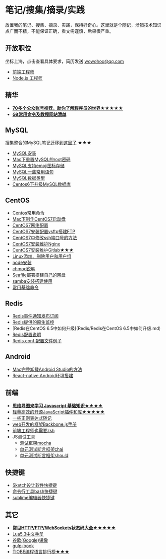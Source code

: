 # 笔记/搜集/摘录/实践

放置我的笔记、搜集、摘录、实践，保持好奇心。这里就是个随记，涉猎技术知识点广而不精，不能保证正确，看文需谨慎，后果很严重。

## 开放职位 

坐标上海，点击查看具体要求，简历发送 [wowohoo@qq.com](mailto:wowohoo@qq.com)

  - [前端工程师](Job-Descriptions/frontend-engineer.md#前端工程师)
  - [Node.js 工程师](Job-Descriptions/node-engineer.md#nodejs开发工程师)

## 精华

- **[70多个公众账号推荐，助你了解程序员的世界★★★★★](other/公众账号推荐.md)**
- **[Git常用命令及教程网站清单](other/Git%E5%B8%B8%E7%94%A8%E5%91%BD%E4%BB%A4%E6%B8%85%E5%8D%95.md)**

## MySQL

搜集整合的MySQL笔记迁移到[这里了](https://github.com/jaywcjlove/mysql-tutorial) ★★★

- [MySQL安装](https://github.com/jaywcjlove/mysql-tutorial)
- [Mac下重置MySQL的root密码](https://github.com/jaywcjlove/mysql-tutorial)
- [MySQL支持emoji图标存储](https://github.com/jaywcjlove/mysql-tutorial)
- [MySQL一些常用语句](https://github.com/jaywcjlove/mysql-tutorial)
- [MySQL数据类型](https://github.com/jaywcjlove/mysql-tutorial)
- [Centos6下升级MySQL数据库](https://github.com/jaywcjlove/mysql-tutorial)

## CentOS 

- [Centos常用命令](CentOS/CentOS.md)
- [Mac下制作CentOS7启动盘](CentOS/Mac下制作CentOS7启动盘.md)
- [CentOS7网络配置](CentOS/CentOS7网络配置.md)
- [CentOS7安装配置vsftp搭建FTP](CentOS/CentOS7安装配置vsftp搭建FTP.md)
- [CentOS7中修改ssh端口号的方法](CentOS/CentOS7中修改ssh端口号的方法.md)
- [CentOS7安装维护Nginx](CentOS/CentOS7安装维护Nginx.md)
- [CentOS7安装维护Gitlab★★★](CentOS/CentOS7安装维护Gitlab.md)
- [Linux添加、删除用户和用户组](CentOS/Linux添加、删除用户和用户组.md)
- [node安装](CentOS/node安装.md)
- [chmod说明](CentOS/chmod.md)
- [Seafile部署搭建自己的网盘](CentOS/部署Seafile搭建自己的网盘.md)
- [samba安装搭建使用](CentOS/samba.md)
- [常用基础命令](CentOS/常用基础命令.md)

## Redis

- [Redis事件通知发布订阅](Redis/Redis事件通知发布订阅.md)
- [Redis提供的原生监控](Redis/Redis提供的原生监控.md)
- [Redis在CentOS 6.5中如何升级](Redis/Redis在CentOS 6.5中如何升级.md)
- [Redis配置说明](Redis/Redis配置说明.md)
- [Redis.conf 配置文件例子](Redis/Redis.conf)

## Android

- [Mac完整卸载Android Studio的方法](Android/Mac%E5%AE%8C%E6%95%B4%E5%8D%B8%E8%BD%BDAndroid%20Studio%E7%9A%84%E6%96%B9%E6%B3%95.md)
- [React-native Android环境搭建](Android/React-native%20Android%E7%8E%AF%E5%A2%83%E6%90%AD%E5%BB%BA.md)

## 前端

- **[思维导图来学习 Javascript 基础知识★★★★](Javascript/)**
- [轻量高效的开源JavaScript插件和库★★★★★](Javascript/轻量高效的开源JavaScript插件和库.md)
- [一些正则表达式随记](Javascript/一些正则表达式随记.md)
- [web开发的框架Backbone.js手册](http://jaywcjlove.github.io/handbook/index.html)
- [前端工程师也需要zsh](http://mp.weixin.qq.com/s?__biz=MzAwNzgxMjYzMA==&mid=401433562&idx=1&sn=1ca074b0629463f37a777a2b96aa98af)
- JS测试工具
    - [测试框架mocha](http://jaywcjlove.github.io/handbook/html/%E6%B5%8B%E8%AF%95%E5%B7%A5%E5%85%B7/mocha.html)
    - [单元测试断言框架chai](http://jaywcjlove.github.io/handbook/html/%E6%B5%8B%E8%AF%95%E5%B7%A5%E5%85%B7/chai.html)
    - [单元测试断言框架should](http://jaywcjlove.github.io/handbook/html/%E6%B5%8B%E8%AF%95%E5%B7%A5%E5%85%B7/should.html)

## 快捷键

- [Sketch设计软件快捷键](http://jaywcjlove.github.io/handbook/html/Shortcuts/Sketch.html)
- [命令行工具bash快捷键](http://jaywcjlove.github.io/handbook/html/Shortcuts/bash.html)
- [sublime编辑器快捷键](http://jaywcjlove.github.io/handbook/html/Shortcuts/sublime.html)

## 其它

- **[常见HTTP/FTP/WebSockets状态码大全★★★★★](other/HTTP-Status-codes.md)**
- [Lua5.3中文手册](other/Lua5.3.md)
- [谷歌(Google)镜像](other/谷歌(Google)镜像.md)
- [gulp-book](http://jaywcjlove.github.io/handbook/html/gulp-book.html)
- [TIOBE编程语言排行榜★★★](http://www.tiobe.com/tiobe-index/)
